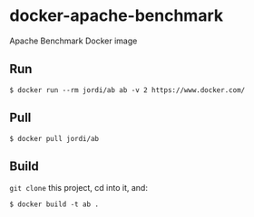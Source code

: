 docker-apache-benchmark
===================

Apache Benchmark Docker image

Run
---

	$ docker run --rm jordi/ab ab -v 2 https://www.docker.com/


Pull
----

	$ docker pull jordi/ab

Build
-----

`git clone` this project, cd into it, and:

	$ docker build -t ab .

